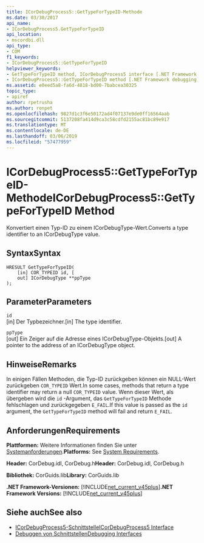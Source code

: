 ```yaml
---
title: ICorDebugProcess5::GetTypeForTypeID-Methode
ms.date: 03/30/2017
api_name:
- ICorDebugProcess5.GetTypeForTypeID
api_location:
- mscordbi.dll
api_type:
- COM
f1_keywords:
- ICorDebugProcess5::GetTypeForTypeID
helpviewer_keywords:
- GetTypeForTypeID method, ICorDebugProcess5 interface [.NET Framework debugging]
- ICorDebugProcess5::GetTypeForTypeID method [.NET Framework debugging]
ms.assetid: e0eed5a8-fa6d-4818-bd00-7babcea30325
topic_type:
- apiref
author: rpetrusha
ms.author: ronpet
ms.openlocfilehash: 9827d1c3f6e50172ad4f07137e9de0ff16564aab
ms.sourcegitcommit: 5137208fa414d9ca3c58cdfd2155ac81bc89e917
ms.translationtype: MT
ms.contentlocale: de-DE
ms.lasthandoff: 03/06/2019
ms.locfileid: "57477959"
---
```

# <a name="icordebugprocess5gettypefortypeid-method"></a><span data-ttu-id="37c13-102">ICorDebugProcess5::GetTypeForTypeID-Methode</span><span class="sxs-lookup"><span data-stu-id="37c13-102">ICorDebugProcess5::GetTypeForTypeID Method</span></span>
<span data-ttu-id="37c13-103">Konvertiert einen Typ-ID zu einem ICorDebugType-Wert.</span><span class="sxs-lookup"><span data-stu-id="37c13-103">Converts a type identifier to an ICorDebugType value.</span></span>  
  
## <a name="syntax"></a><span data-ttu-id="37c13-104">Syntax</span><span class="sxs-lookup"><span data-stu-id="37c13-104">Syntax</span></span>  
  
```  
HRESULT GetTypeForTypeID(  
    [in] COR_TYPEID id, [  
    out] ICorDebugType **ppType  
);  
```  
  
## <a name="parameters"></a><span data-ttu-id="37c13-105">Parameter</span><span class="sxs-lookup"><span data-stu-id="37c13-105">Parameters</span></span>  
 `id`  
 <span data-ttu-id="37c13-106">[in] Der Typbezeichner.</span><span class="sxs-lookup"><span data-stu-id="37c13-106">[in] The type identifier.</span></span>  
  
 `ppType`  
 <span data-ttu-id="37c13-107">[out] Ein Zeiger auf die Adresse eines ICorDebugType-Objekts.</span><span class="sxs-lookup"><span data-stu-id="37c13-107">[out] A pointer to the address of an ICorDebugType object.</span></span>  
  
## <a name="remarks"></a><span data-ttu-id="37c13-108">Hinweise</span><span class="sxs-lookup"><span data-stu-id="37c13-108">Remarks</span></span>  
 <span data-ttu-id="37c13-109">In einigen Fällen Methoden, die Typ-ID zurückgeben können ein NULL-Wert zurückgeben `COR_TYPEID` Wert.</span><span class="sxs-lookup"><span data-stu-id="37c13-109">In some cases, methods that return a type identifier may return a null `COR_TYPEID` value.</span></span> <span data-ttu-id="37c13-110">Wenn dieser Wert, als übergeben wird die `id` -Argument, das `GetTypeForTypeID` Methode fehlschlagen und zurückgegeben `E_FAIL`.</span><span class="sxs-lookup"><span data-stu-id="37c13-110">If this value is passed as the `id` argument, the `GetTypeForTypeID` method will fail and return `E_FAIL`.</span></span>  
  
## <a name="requirements"></a><span data-ttu-id="37c13-111">Anforderungen</span><span class="sxs-lookup"><span data-stu-id="37c13-111">Requirements</span></span>  
 <span data-ttu-id="37c13-112">**Plattformen:** Weitere Informationen finden Sie unter [Systemanforderungen](../../../../docs/framework/get-started/system-requirements.md).</span><span class="sxs-lookup"><span data-stu-id="37c13-112">**Platforms:** See [System Requirements](../../../../docs/framework/get-started/system-requirements.md).</span></span>  
  
 <span data-ttu-id="37c13-113">**Header:** CorDebug.idl, CorDebug.h</span><span class="sxs-lookup"><span data-stu-id="37c13-113">**Header:** CorDebug.idl, CorDebug.h</span></span>  
  
 <span data-ttu-id="37c13-114">**Bibliothek:** CorGuids.lib</span><span class="sxs-lookup"><span data-stu-id="37c13-114">**Library:** CorGuids.lib</span></span>  
  
 <span data-ttu-id="37c13-115">**.NET Framework-Versionen:** [!INCLUDE[net_current_v45plus](../../../../includes/net-current-v45plus-md.md)]</span><span class="sxs-lookup"><span data-stu-id="37c13-115">**.NET Framework Versions:** [!INCLUDE[net_current_v45plus](../../../../includes/net-current-v45plus-md.md)]</span></span>  
  
## <a name="see-also"></a><span data-ttu-id="37c13-116">Siehe auch</span><span class="sxs-lookup"><span data-stu-id="37c13-116">See also</span></span>
- [<span data-ttu-id="37c13-117">ICorDebugProcess5-Schnittstelle</span><span class="sxs-lookup"><span data-stu-id="37c13-117">ICorDebugProcess5 Interface</span></span>](../../../../docs/framework/unmanaged-api/debugging/icordebugprocess5-interface.md)
- [<span data-ttu-id="37c13-118">Debuggen von Schnittstellen</span><span class="sxs-lookup"><span data-stu-id="37c13-118">Debugging Interfaces</span></span>](../../../../docs/framework/unmanaged-api/debugging/debugging-interfaces.md)
